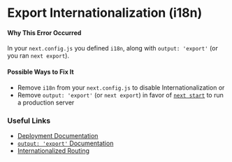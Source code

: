 # Export Internationalization (i18n)

#### Why This Error Occurred

In your `next.config.js` you defined `i18n`, along with `output: 'export'` (or you ran `next export`).

#### Possible Ways to Fix It

- Remove `i18n` from your `next.config.js` to disable Internationalization or
- Remove `output: 'export'` (or `next export`) in favor of [`next start`](https://nextjs.org/docs/api-reference/cli#production) to run a production server

### Useful Links

- [Deployment Documentation](https://nextjs.org/docs/deployment)
- [`output: 'export'` Documentation](https://nextjs.org/docs/advanced-features/static-html-export)
- [Internationalized Routing](https://nextjs.org/docs/advanced-features/i18n-routing)
